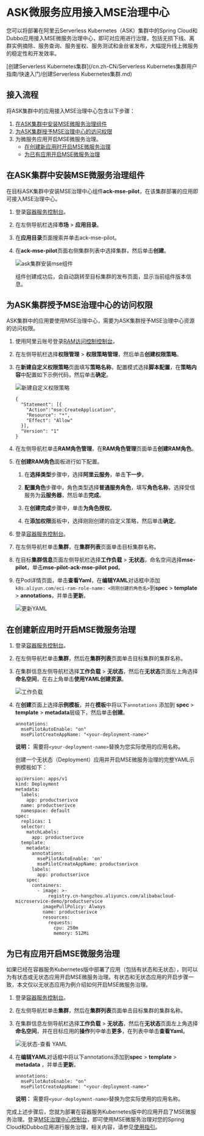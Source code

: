 # ASK微服务应用接入MSE治理中心

您可以将部署在阿里云Serverless Kubernetes（ASK）集群中的Spring Cloud和Dubbo应用接入MSE微服务治理中心，即可对应用进行治理，包括无损下线、离群实例摘除、服务查询、服务鉴权、服务测试和金丝雀发布，大幅提升线上微服务的稳定性和开发效率。

[创建Serverless Kubernetes集群](/cn.zh-CN/Serverless Kubernetes集群用户指南/快速入门/创建Serverless Kubernetes集群.md)

## 接入流程

将ASK集群中的应用接入MSE治理中心包含以下步骤：

1.  [在ASK集群中安装MSE微服务治理组件](#section_xs3_221_dpd)
2.  [为ASK集群授予MSE治理中心的访问权限](#section_xfd_bxc_674)
3.  为微服务应用开启MSE微服务治理。
    -   [在创建新应用时开启MSE微服务治理](#section_0dh_za7_sms)
    -   [为已有应用开启MSE微服务治理](#section_qh6_2kk_v94)

## 在ASK集群中安装MSE微服务治理组件

在目标ASK集群中安装MSE治理中心组件**ack-mse-pilot**，在该集群部署的应用即可接入MSE治理中心。

1.  登录[容器服务控制台](https://cs.console.aliyun.com)。

2.  在左侧导航栏选择**市场** \> **应用目录**。

3.  在**应用目录**页面搜索并单击ack-mse-pilot。

4.  在**ack-mse-pilot**页面右侧集群列表中选择集群，然后单击**创建**。

    ![ask集群安装mse组件](https://static-aliyun-doc.oss-accelerate.aliyuncs.com/assets/img/zh-CN/6181915161/p246416.png)

    组件创建成功后，会自动跳转至目标集群的发布页面，显示当前组件版本信息。


## 为ASK集群授予MSE治理中心的访问权限

ASK集群中的应用要使用MSE治理中心，需要为ASK集群授予MSE治理中心资源的访问权限。

1.  使用阿里云账号登录[RAM访问控制控制台](https://ram.console.aliyun.com/overview)。

2.  在左侧导航栏选择**权限管理** \> **权限策略管理**，然后单击**创建权限策略**。

3.  在**新建自定义权限策略**页面填写**策略名称**，配置模式选择**脚本配置**，在**策略内容**中配置如下示例代码，然后单击**确定**。

    ![新建自定义权限策略](https://static-aliyun-doc.oss-accelerate.aliyuncs.com/assets/img/zh-CN/6181915161/p246446.png)

    ```
    {
      "Statement": [{
        "Action":"mse:CreateApplication",
        "Resource": "*",
        "Effect": "Allow"
      }],
      "Version": "1"
    }
    ```

4.  在左侧导航栏单击**RAM角色管理**，在**RAM角色管理**页面单击**创建RAM角色**。

5.  在**创建RAM角色**面板进行如下配置。

    1.  在**选择类型**步骤中，选择**阿里云服务**，单击**下一步**。

    2.  **配置角色**步骤中，角色类型选择**普通服务角色**，填写**角色名称**，选择受信服务为**云服务器**，然后单击**完成**。

    3.  在**创建完成**步骤中，单击**为角色授权**。

    4.  在**添加权限**面板中，选择刚刚创建的自定义策略，然后单击**确定**。

6.  登录[容器服务控制台](https://cs.console.aliyun.com)。

7.  在左侧导航栏单击**集群**，在**集群列表**页面单击目标集群名称。

8.  在目标**集群信息**页面左侧导航栏选择**工作负载** \> **无状态**，命名空间选择**mse-pilot**，单击**mse-pilot-ack-mse-pilot pod**。

9.  在Pod详情页面，单击**查看Yaml**，在**编辑YAML**对话框中添加`k8s.aliyun.com/eci-ram-role-name: <刚刚创建的角色名>`到**spec** \> **template** \> **annotations**，并单击**更新**。

    ![更新YAML](https://static-aliyun-doc.oss-accelerate.aliyuncs.com/assets/img/zh-CN/7181915161/p246484.png)


## 在创建新应用时开启MSE微服务治理

1.  登录[容器服务控制台](https://cs.console.aliyun.com)。

2.  在左侧导航栏单击**集群**，然后在**集群列表**页面单击目标集群的集群名称。

3.  在集群信息左侧导航栏选择**工作负载** \> **无状态**，然后在**无状态**页面左上角选择**命名空间**，在右上角单击**使用YAML创建资源**。

    ![工作负载](https://static-aliyun-doc.oss-accelerate.aliyuncs.com/assets/img/zh-CN/1426640261/p100159.png)

4.  在**创建**页面上选择**示例模板**，并在**模板**中将以下`annotations` 添加到 **spec** \> **template** \> **metadata**层级下，然后单击**创建**。

    ```
    annotations:
      msePilotAutoEnable: "on"
      msePilotCreateAppName: "<your-deployment-name>"
    ```

    **说明：** 需要将`<your-deployment-name>`替换为您实际使用的应用名称。

    创建一个无状态（Deployment）应用并开启MSE微服务治理的完整YAML示例模板如下：

    ```
    apiVersion: apps/v1
    kind: Deployment
    metadata:
      labels:
        app: productserivce
      name: productserivce
      namespace: default
    spec:
      replicas: 1
      selector:
        matchLabels:
          app: productserivce
      template:
        metadata:
          annotations:
            msePilotAutoEnable: 'on'
            msePilotCreateAppName: productserivce
          labels:
            app: productserivce
        spec:
          containers:
            - image: >-
                registry.cn-hangzhou.aliyuncs.com/alibabacloud-microservice-demo/productservice
              imagePullPolicy: Always
              name: productserivce
              resources:
                requests:
                  cpu: 250m
                  memory: 512Mi
    ```


## 为已有应用开启MSE微服务治理

如果已经在容器服务Kubernetes版中部署了应用（包括有状态和无状态），则可以为有状态或无状态应用开启MSE微服务治理。有状态和无状态应用的开启步骤一致，本文仅以无状态应用为例介绍如何开启MSE微服务治理。

1.  登录[容器服务控制台](https://cs.console.aliyun.com)。

2.  在左侧导航栏单击**集群**，然后在**集群列表**页面单击目标集群的集群名称。

3.  在集群信息左侧导航栏选择**工作负载** \> **无状态**，然后在**无状态**页面左上角选择**命名空间**，并在目标应用的**操作**列中单击**更多**，在列表中单击**查看Yaml**。

    ![无状态-查看 YAML](https://static-aliyun-doc.oss-accelerate.aliyuncs.com/assets/img/zh-CN/1426640261/p99783.png)

4.  在**编辑YAML**对话框中将以下annotations添加到**spec** \> **template** \> **metadata** ，并单击**更新**。

    ```
    annotations:
      msePilotAutoEnable: "on"
      msePilotCreateAppName: "<your-deployment-name>"
    ```

    **说明：** 需要将`<your-deployment-name>`替换为您实际使用的应用名称。


完成上述步骤后，您就为部署在容器服务Kubernetes版中的应用开启了MSE微服务治理。登录[MSE治理中心控制台](https://mse.console.aliyun.com/#/msc/home)，即可使用MSE微服务治理对您的Spring Cloud和Dubbo应用进行服务治理，相关内容，请参见[使用指引](/cn.zh-CN/.md)。

